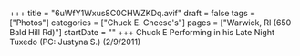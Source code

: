 +++
title = "6uWfY1Wxus8C0CHWZKDq.avif"
draft = false
tags = ["Photos"]
categories = ["Chuck E. Cheese's"]
pages = ["Warwick, RI (650 Bald Hill Rd)"]
startDate = ""
+++
Chuck E Performing in his Late Night Tuxedo (PC: Justyna S.) (2/9/2011)
